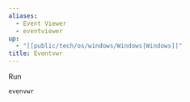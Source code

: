 ```yaml
---
aliases:
  - Event Viewer
  - eventviewer
up:
  - "[[public/tech/os/windows/Windows|Windows]]"
title: Eventvwr
---
```

Run
```
evenvwr
```

